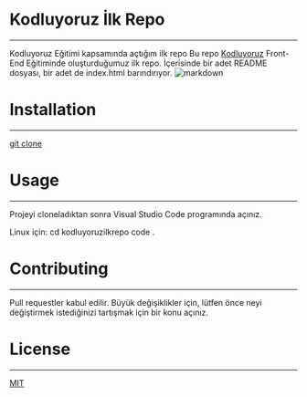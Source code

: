 # Kodluyoruz İlk Repo
------
 Kodluyoruz Eğitimi kapsamında açtığım ilk repo
Bu repo [Kodluyoruz](https://www.kodluyoruz.org) Front-End Eğitiminde oluşturduğumuz ilk repo. İçerisinde bir adet README dosyası, bir adet de index.html barındırıyor.
![markdown](https://i.imgur.com/8F3qHn1.png)
# Installation
-----
[git clone](https://github.com/Mmylc/kodluyoruzilkrepo)
# Usage
---- 
Projeyi cloneladıktan sonra Visual Studio Code programında açınız.

Linux için:
cd kodluyoruzilkrepo
code .
# Contributing
----
Pull requestler kabul edilir. Büyük değişiklikler için, lütfen önce neyi değiştirmek istediğinizi tartışmak için bir konu açınız.
# License
-----
[MIT](https://choosealicense.com/licenses/mit/)

